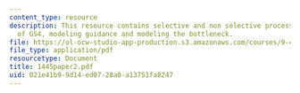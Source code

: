 ```yaml
---
content_type: resource
description: This resource contains selective and non selective processing, structure
  of GS4, modeling guidance and modeling the bottleneck.
file: https://ol-ocw-studio-app-production.s3.amazonaws.com/courses/9-459-scene-understanding-symposium-spring-2006/021e41b99d14ed0728a0a13751fa8247_1445paper2.pdf
file_type: application/pdf
resourcetype: Document
title: 1445paper2.pdf
uid: 021e41b9-9d14-ed07-28a0-a13751fa8247
---
```


